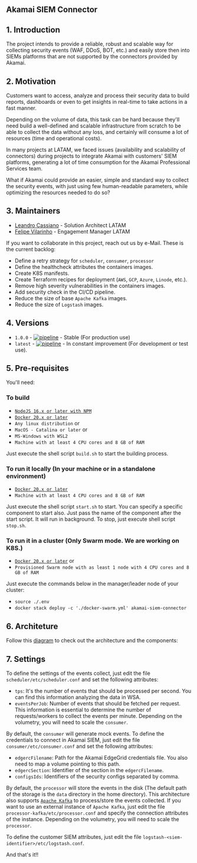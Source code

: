 ## Akamai SIEM Connector

## 1. Introduction

The project intends to provide a reliable, robust and scalable way for collecting security events (WAF, DDoS, BOT, etc.) 
and easily store then into SIEMs platforms that are not supported by the connectors provided by Akamai.

## 2. Motivation

Customers want to access, analyze and process their security data to build reports, dashboards or even to get insights 
in real-time to take actions in a fast manner. 

Depending on the volume of data, this task can be hard because they'll need build a well-defined and scalable 
infrastructure from scratch to be able to collect the data without any loss, and certainly will consume a lot of 
resources (time and operational costs).

In many projects at LATAM, we faced issues (availability and scalability of connectors) during projects to integrate 
Akamai with customers' SIEM platforms, generating a lot of time consumption for the Akamai Professional Services team.

What if Akamai could provide an easier, simple and standard way to collect the security events, with just using few
human-readable parameters, while optimizing the resources needed to do so?

## 3. Maintainers

- [Leandro Cassiano](https://contacts.akamai.com/lcassian) - Solution Architect LATAM
- [Felipe Vilarinho](https://contacts.akamai.com/fvilarin) - Engagement Manager LATAM

If you want to collaborate in this project, reach out us by e-Mail. These is the current backlog:

- Define a retry strategy for `scheduler`, `consumer`, `processor`
- Define the healthcheck attributes the containers images.
- Create K8S manifests.
- Create Terraform recipes for deployment (`AWS`, `GCP`, `Azure`, `Linode`, etc.).
- Remove high severity vulnerabilities in the containers images.
- Add security check in the CI/CD pipeline.
- Reduce the size of base `Apache Kafka` images.
- Reduce the size of `Logstash` images.

## 4. Versions

- `1.0.0` - [![pipeline](https://github.com/lcassiano/akamai-siem-connector/actions/workflows/pipeline.yml/badge.svg?branch=1.0.0)](https://github.com/lcassiano/akamai-siem-connector/actions/workflows/pipeline.yml) - Stable (For production use)
- `latest` - [![pipeline](https://github.com/lcassiano/akamai-siem-connector/actions/workflows/pipeline.yml/badge.svg?branch=main)](https://github.com/lcassiano/akamai-siem-connector/actions/workflows/pipeline.yml) - In constant improvement (For development or test use).

## 5. Pre-requisites

You'll need:

### To build

- [`NodeJS 16.x or later with NPM`](https://nodejs.org)
- [`Docker 20.x or later`](https://docker.com)
- `Any linux distribution` or 
- `MacOS - Catalina or later` or 
- `MS-Windows with WSL2`
- `Machine with at least 4 CPU cores and 8 GB of RAM`

Just execute the shell script `build.sh` to start the building process.

### To run it locally (In your machine or in a standalone environment)

- [`Docker 20.x or later`](https://docker.com)
- `Machine with at least 4 CPU cores and 8 GB of RAM`

Just execute the shell script `start.sh` to start. You can specify a specific component to start also. Just pass the 
name of the component after the start script. It will run in background.
To stop, just execute shell script `stop.sh`.

### To run it in a cluster (Only Swarm mode. We are working on K8S.)

- [`Docker 20.x or later`](https://docker.com) or
- `Provisioned Swarm node with as least 1 node with 4 CPU cores and 8 GB of RAM`

Just execute the commands below in the manager/leader node of your cluster:

- `source ./.env`
- `docker stack deploy -c './docker-swarm.yml' akamai-siem-connector`

## 6. Architeture

Follow this [diagram](https://viewer.diagrams.net/?tags=%7B%7D&highlight=FFFFFF&layers=1&nav=1&title=Akamai%20SIEM%20Connector%20Architecture.drawio#R7V1bd5u4Fv41fkwXd9uPubY506zJ1GfWTPsmg2wzwcgFOXHm148Ekg1s2SYxtxS3ayUgLoH97fveEgPzern5HKHV4oF4OBgYmrcZmDcDw9Atw2G%2F%2BMhrOjIa2unAPPI9cdJuYOL%2Fi8WgJkbXvofj3ImUkID6q%2FygS8IQuzQ3hqKIvORPm5Eg%2F1dXaI7BwMRFARz9y%2FfoQryFMdyNf8H%2BfCH%2Fsu6M0yNLJE8WbxIvkEdeMkPm7cC8jgih6dZyc40DTjxJl%2FS6uz1Htw8W4ZCWueD%2Fvvdj%2BlVb3l1HX%2F68%2BPZ9Y3y7udAFGs8oWIs3pu5qwG%2FlBOy2V9OIbc35lqSwcce24vUSi9eir5JWFG%2F4iQu6DNiAzjZR4M9Dtu2yZ8QRG3jGEfUZdS%2FFgaXvefzyqwjH%2Fr9omtxKY%2Fsr4oc0wc6%2BGtg3%2FF5rSuKUP%2FitYxqRJ3xNAsLuexOSkN9l5gdBcYiEVLCVzq%2BDZBOU5I%2BGN5khQcbPmCwxjV7ZKeKoZQiqCZ52HAHxy45DdMnAiwx3WGIMCaacb2%2B9w41tCOjUMH5Bz%2BMfF5M%2FXik2f%2F54efjNeLq%2F0AGKl09oiXw2Nrm%2FfWC%2FLh%2Fv2c%2Fb0EsIC6CLyDr0sCdo%2B7LwKZ6skMuPvjDBzqOaJalVoPrAMD2ERzMXQMSOOO4IT2fVgGAMx3kQIAampsDAqQ0DDYDwPzKN2cgfa7yG0sL0wYpvuq%2BBz2gfmccJP01R%2BjrdDiD3aZ5g9%2FuasttshUOgYysEoIiWjUeepUJrZExNx6kGLScPlgotRwHWsC6wpFnKgAUAwh6zBGKXRHRB5iREwe1u9GonNVxl7c75SshKIPEPpvRVkJ9rsDygMUURveRmijNCgOLYd%2BXwnR%2FI0%2FYCEJN15OJDTCnek91wjumhE4VB4y99ENAIB4j6z3nzWDk%2BltkGHHjj078z29%2F5rT7ZYu9mI%2B6c7LzKnZC979%2FZncxVfHd3WbInr8tBL2xVFnetGdxNuy3c1f4ItGRtMELRwnVHTk2rW3gZZ7w6itfB587gdZ1681G9PmEjXoZZdDOGxicbOBq6oXIL7bo8jVErlkxape1OOauU7D3iyGcvzwM2aKpqkaZhWS9F65Y0DfdJE3%2BZBf%2F5TxoCxO4Ce%2BuAQcpzEFGSsAiCJJzeExasIuLiOC4RFOyJAY74%2FTOb%2FxfnZcbTf8roLflXjaTqo6KklpXT2sK3McDSjUhYSIVkkHJ%2BrnnqJqHfRRpwXbITdH21SWgkj8v8SYyjZ9%2Ftb9ZEN50c5JbmAMhVMWBtSRMD5r6WPymtDvG%2B58l0PS%2FkpgaFfNgk4iZM0VSOeKhS6n1B3NSOI96ojJsjgHgb7ljtHpRplPWg2nKg1OFjq2meXWrne%2BaIOs3TeIRZHlGnUz6xfO5sLWLNfOGQazeKE13AVIGhcUg%2F8yKgoQX%2BNELib%2FfPFy5WMvShopzUqC9sDbsjltpBsSwphrsk7S4C%2Fp49ticcPkF8rbYUsrj0Ma3zSSazC77YlqHkLdIHfdxWB7P8s32ME9SCBdTCHaYuVwT4GXOHxtCmKE4C5CTqon4SRZPZLMY02cjG1D1VFZbdOVVht6kqmijUHE%2BJVV69kUWZ49nljtl%2BGFFfRzi1%2BiIRxpBkNBFCKgVa5MIS4ZfaoJfybVtdS4uZsGBwKxCqJGI%2B90YYQ6NjzREWtNXnNEmVaRJr1LE0iQWlvFrEV%2Btp4MeL3iLuOF1DHCbGFpSuoOHtC0JGQSZ1C2phW4GQWRtCsCDVb4RACNs2QkMdYNHR7OW%2B%2FMcu2lHHPkUU6w17JHhHwx4ZBXck7LFhWekxDVN4pb%2FAIR%2B%2Fq8Z0RkDumu2psdspG7wziahMIByUrDrqCXbZekLHcgp2Nzq1u4uX1D5dwQvWf0r3RInkjh%2FOAcT9zP%2BYred37QZyAb1ukgGR4XgMIG%2B0ScaGTY3n7E%2Bt2R8F4nXlApRdGGYnLOwJpnJc0lQ6HTOVMMJ%2F3FZGUOglEJBoZzh7XRsphiFW67bRgXHfJaN5AtVvaPaE3qgwrT0K84pTFUaSbRRJ2gtCC00ytgp91XzfcW3oj9vQktvsz%2BAdle83TgZpPOZxys4DkRmIjihyB7pMExHc%2FAoJoOJkjUYTQEqPxWinQa2uBBBoKK08tSoR%2B2gzrBxYplJ2lCQ%2FtlOq%2Bu0o2c6n%2FPokqizCyG7QURrCnBCKX0OXOThoyUkeTuNV6vBUEWBG%2BOcax%2F0NMIsNxYapmgbbaLl5CGNMyQFnxCsQeb2IeLkWovrwhmnDs8TXuSJVITY29cbwV0%2FsgaFxGx5bnbN2lO%2Bt6PpXntda%2FKJ2p3vVyFCpt30SF0it3RE2gDr7K5kzqij69j5eEFtMH460sunDuoJYmP1tW0VWneQ5pPo6nKw%2F9NgHytrbeUwivEwK25k0vgfgrS0erUFehqXlpTafAuqn42uV9r3xuOgZ2orIQJk3r881hA0959CgOQYYlpxdUl%2B12To7m1U6m9KJPOptmt0yqIoFlybKandRufvh9hSxuHHSPHblz28QRZyK7PFnJFo2Z287lf8tWu5x65ZberZnld%2BKyh85Rrsq34DO83l6WaWIaznATQMWaJu18VDgATZcr67Kv%2Fv2Ew8CkkH2KwrKqnWhCjIeQ6LYKs8XLI1RHVlKZEVPyqxAch6G5ziDtUcsuJbAg%2B9GJCYzrjgmfEGhkH9sZI%2BNb3nq%2BGw2M1zlRxA8Z%2BrYalN%2FKljbdfesHOfrkPFHCihHRk1Iwu4YqfY5EU9S%2FLcBipn6jjGK%2BFoyRXci9Qx%2FX%2BFwe0aQXn6X%2Fun0Ll1londlRitiIkPrFA8pFuu8%2FGvCFYEpYXbJcsXiFm4eOopnm0rB0EbdAlSxsMgGTTHaH7b1GD1TM7uFHgzev%2BElSfqyJq9xQPbP4OoziuNuyaBivaYko37X74UGLCPvP40d2E2hmpJVxUIDapy6sYpt1d0ULZQAxaWFxRGNcT5UdPRCzTdNwlaxOKK68A7D5eJEEk1OAtH%2BvAfYf7xqfDE4t0dlc5R1VeOtdsoS72wpb76xyYQye5CXO1JlaGd9yu7C09pn3g4%2Bdkbx3aB4MSUo8qD%2F8fHVXPtNR%2B0s7dy8PCi%2Bz3WQA7siECVWO5GBFHIp59nTc8RvX7OgyNUm4GqryfrieTG7YrLHLDR96HD%2BR11LpakROi9mdxihcdsIKRYx6zdCxa8XqbRcowgplhsA4NRdVHX0fFnAsRUOjUyX5OqEVaxWrGZcGDwDsrzbc1Tz0mF43lRUbZpY%2BluIpb2dWFV8C%2F5U8koVq%2BdY1YAKVuV511fPVnwBYx0E%2FIGXKERz3h9ebHWb8qOXT2iJ%2FF9FD1cErpUHV2E9m%2B1qLrNMYaWCVVlp%2BGTBUqTumhUs2F9wz5O7LuKNolOcFTDFXIGcjKWVZHjS9TqmRPWR5LMU5rwBKIW6ghXs2lihRKGkSimsrph4shTqiokdzYohDPHK2TcpW79MqFGTiTMUrnZFNo7tRoQ3Vm2PfWaisHggHuZn%2FAc%3D) to check out the architecture and the components:

## 7. Settings

To define the settings of the events collect, just edit the file `scheduler/etc/scheduler.conf` and set the 
following attributes:

- `tps`: It's the number of events that should be processed per second. You can find this information analyzing the data
in WSA.
- `eventsPerJob`: Number of events that should be fetched per request. This information is essential to determine the
number of requests/workers to collect the events per minute. Depending on the volumetry, you will need to scale the 
`consumer`.

By default, the `consumer` will generate mock events. To define the credentials to connect in Akamai SIEM, just edit the
file `consumer/etc/consumer.conf` and set the following attributes:

- `edgercFilename`: Path for the Akamai EdgeGrid credentials file. You also need to map a volume pointing to this path.
- `edgercSection`: Identifier of the section in the `edgercFilename`.
- `configsIds`: Identifiers of the security configs separated by comma.

By default, the `processor` will store the events in the disk (The default path of the storage is the `data` directory
in the home directory). This architecture also supports [`Apache Kafka`](https://kafka.apache.org) to process/store the 
events collected. If you want to use an external instance of `Apache Kafka`, just edit the file 
`processor-kafka/etc/processor.conf` and specify the connection attributes of the instance. 
Depending on the volumetry, you will need to scale the `processor`.

To define the customer SIEM attributes, just edit the file `logstash-<siem-identifier>/etc/logstash.conf`.

And that's it!!
